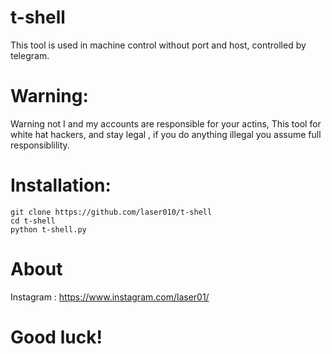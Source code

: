 # t-shell

This tool is used in machine control
without port and host,
controlled by telegram.

# Warning:

Warning not I and my accounts are responsible for your actins,
This tool for white hat hackers,
and stay legal , if you do anything
illegal you assume full responsiblility.

# Installation: 

```
git clone https://github.com/laser010/t-shell
cd t-shell
python t-shell.py
```

# About

Instagram : https://www.instagram.com/laser01/

# Good luck!
